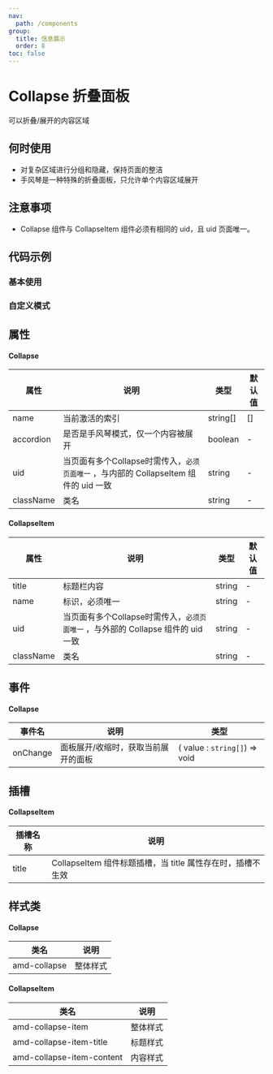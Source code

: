 ```yaml
---
nav:
  path: /components
group:
  title: 信息展示
  order: 8
toc: false
---
```


# Collapse 折叠面板
可以折叠/展开的内容区域
## 何时使用
- 对复杂区域进行分组和隐藏，保持页面的整洁
- 手风琴是一种特殊的折叠面板，只允许单个内容区域展开
## 注意事项

- Collapse 组件与 CollapseItem 组件必须有相同的 uid，且 uid 页面唯一。

## 代码示例

### 基本使用
<code src='../../demo/pages/Collapse'></code>

### 自定义模式

<code src='../../demo/pages/CollapseCustom'></code>



## 属性

#### Collapse
| 属性 | 说明 | 类型 | 默认值 |
| -----|-----|-----|-----|
| name |  当前激活的索引 | string[] | [] |
| accordion |  是否是手风琴模式，仅一个内容被展开| boolean | - | 
| uid |  当页面有多个Collapse时需传入，`必须页面唯一` ，与内部的 CollapseItem 组件的 uid 一致 | string | - |
| className |  类名 | string | - |

#### CollapseItem
| 属性 |  说明 | 类型 | 默认值 |
| -----|-----|-----|-----|
| title |  标题栏内容 | string | - |
| name |  标识，必须唯一 | string | - |
| uid |  当页面有多个Collapse时需传入，`必须页面唯一` ，与外部的 Collapse 组件的 uid 一致 | string| - |
| className |  类名 | string | - |

## 事件
#### Collapse
| 事件名 | 说明 | 类型 |
| -----|-----|-----|
| onChange | 面板展开/收缩时，获取当前展开的面板 | ( value : `string[]`) => void |

## 插槽
#### CollapseItem
| 插槽名称 | 说明 |
| -----|-----|
| title | CollapseItem 组件标题插槽，当 title 属性存在时，插槽不生效 |

## 样式类
#### Collapse
| 类名 | 说明 |
| -----|-----|
| amd-collapse | 整体样式 |

#### CollapseItem
| 类名 | 说明 |
| -----|-----|
| amd-collapse-item | 整体样式 |
| amd-collapse-item-title | 标题样式 |
| amd-collapse-item-content | 内容样式 |

<style> 
.__dumi-default-mobile-previewer:nth-of-type(2)::after {
    border-bottom: none!important;
}
</style>
